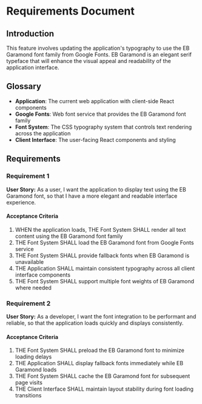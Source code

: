 # Requirements Document

## Introduction

This feature involves updating the application's typography to use the EB Garamond font family from Google Fonts. EB Garamond is an elegant serif typeface that will enhance the visual appeal and readability of the application interface.

## Glossary

- **Application**: The current web application with client-side React components
- **Google Fonts**: Web font service that provides the EB Garamond font family
- **Font System**: The CSS typography system that controls text rendering across the application
- **Client Interface**: The user-facing React components and styling

## Requirements

### Requirement 1

**User Story:** As a user, I want the application to display text using the EB Garamond font, so that I have a more elegant and readable interface experience.

#### Acceptance Criteria

1. WHEN the application loads, THE Font System SHALL render all text content using the EB Garamond font family
2. THE Font System SHALL load the EB Garamond font from Google Fonts service
3. THE Font System SHALL provide fallback fonts when EB Garamond is unavailable
4. THE Application SHALL maintain consistent typography across all client interface components
5. THE Font System SHALL support multiple font weights of EB Garamond where needed

### Requirement 2

**User Story:** As a developer, I want the font integration to be performant and reliable, so that the application loads quickly and displays consistently.

#### Acceptance Criteria

1. THE Font System SHALL preload the EB Garamond font to minimize loading delays
2. THE Application SHALL display fallback fonts immediately while EB Garamond loads
3. THE Font System SHALL cache the EB Garamond font for subsequent page visits
4. THE Client Interface SHALL maintain layout stability during font loading transitions
